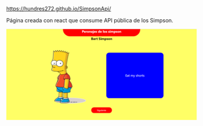 https://hundres272.github.io/SimpsonApi/

Página creada con react que consume API pública de los Simpson.

![GitHub Pantallazo](/public/pantallazo.png)
